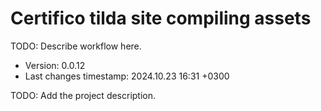 <!--
@since 2024.10.06, 22:56
@changed 2024.10.06, 22:56
-->

# Certifico tilda site compiling assets

TODO: Describe workflow here.

- Version: 0.0.12
- Last changes timestamp: 2024.10.23 16:31 +0300

TODO: Add the project description.
